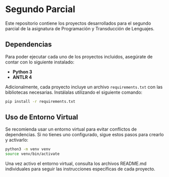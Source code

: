 
# Segundo Parcial

Este repositorio contiene los proyectos desarrollados para el segundo parcial de la asignatura de Programación y Transducción de Lenguajes.

## Dependencias

Para poder ejecutar cada uno de los proyectos incluidos, asegúrate de contar con lo siguiente instalado:

- **Python 3**
- **ANTLR 4**

Adicionalmente, cada proyecto incluye un archivo `requirements.txt` con las bibliotecas necesarias. Instálalas utilizando el siguiente comando:

```bash
pip install -r requirements.txt
```

## Uso de Entorno Virtual

Se recomienda usar un entorno virtual para evitar conflictos de dependencias. Si no tienes uno configurado, sigue estos pasos para crearlo y activarlo:

```bash
python3 -m venv venv
source venv/bin/activate
```

Una vez activo el entorno virtual, consulta los archivos README.md individuales para seguir las instrucciones específicas de cada proyecto.
